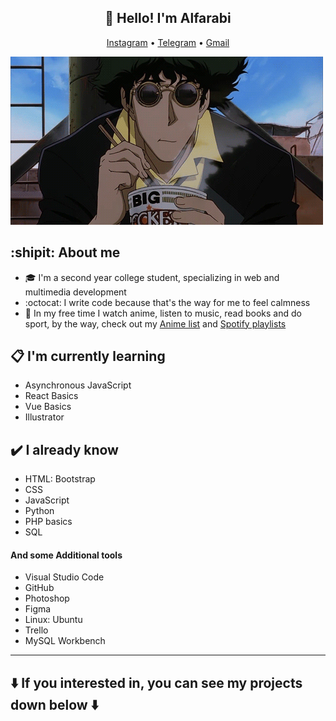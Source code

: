 <h2 align="center">👋 Hello! I'm Alfarabi </h2> 
<p align="center">
  <a href="https://www.instagram.com/despicable_0/">Instagram</a> •
  <a href="https://t.me/Despicable_0">Telegram</a> •
  <a href="mailto:despicablegrand@gmail.com">Gmail</a>
</p> 

![](/images/Bebop.gif)

## :shipit: About me
* :mortar_board: I'm a second year college student, specializing in web and multimedia development
* :octocat: I write code because that's the way for me to feel calmness
* :walking: In my free time I watch anime, listen to music, read books and do sport, by the way, check out my [Anime list](yummyanime.club/users/id585219) and [Spotify playlists](https://open.spotify.com/user/cukziv71yqg6oqvtqak23s3mp?si=DTXuytkDSvqLD8Jq12lcvg)

## :clipboard: I'm currently learning
* Asynchronous JavaScript 
* React Basics
* Vue Basics
* Illustrator

## :heavy_check_mark: I already know
* HTML: Bootstrap
* CSS
* JavaScript
* Python
* PHP basics
* SQL
#### And some Additional tools
- Visual Studio Code
- GitHub
- Photoshop
- Figma
- Linux: Ubuntu
- Trello
- MySQL Workbench
------
## :arrow_down: If you interested in, you can see my projects down below :arrow_down: